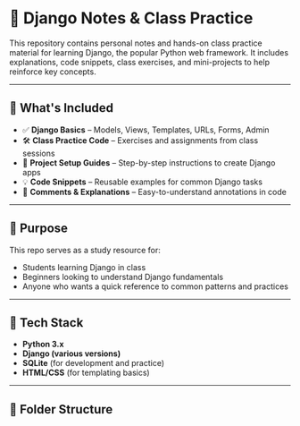 # 📘 Django Notes & Class Practice

This repository contains personal notes and hands-on class practice material for learning Django, the popular Python web framework. It includes explanations, code snippets, class exercises, and mini-projects to help reinforce key concepts.

---

## 📂 What's Included

- ✅ **Django Basics** – Models, Views, Templates, URLs, Forms, Admin
- 🛠️ **Class Practice Code** – Exercises and assignments from class sessions
- 🚀 **Project Setup Guides** – Step-by-step instructions to create Django apps
- 💡 **Code Snippets** – Reusable examples for common Django tasks
- 📝 **Comments & Explanations** – Easy-to-understand annotations in code

---

## 🎯 Purpose

This repo serves as a study resource for:
- Students learning Django in class
- Beginners looking to understand Django fundamentals
- Anyone who wants a quick reference to common patterns and practices

---

## 🧰 Tech Stack

- **Python 3.x**
- **Django (various versions)**
- **SQLite** (for development and practice)
- **HTML/CSS** (for templating basics)

---

## 📁 Folder Structure

